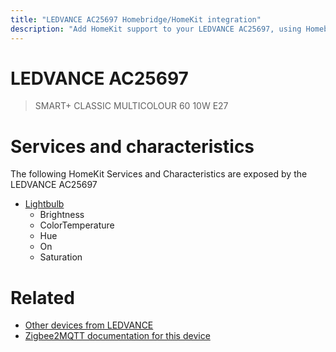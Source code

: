 ```yaml
---
title: "LEDVANCE AC25697 Homebridge/HomeKit integration"
description: "Add HomeKit support to your LEDVANCE AC25697, using Homebridge, Zigbee2MQTT and homebridge-z2m."
---
```

<!---
This file has been GENERATED using src/docgen/docgen.ts
DO NOT EDIT THIS FILE MANUALLY!
-->
# LEDVANCE AC25697
> SMART+ CLASSIC MULTICOLOUR 60 10W E27


# Services and characteristics
The following HomeKit Services and Characteristics are exposed by
the LEDVANCE AC25697

* [Lightbulb](../../light.md)
  * Brightness
  * ColorTemperature
  * Hue
  * On
  * Saturation


# Related
* [Other devices from LEDVANCE](../index.md#ledvance)
* [Zigbee2MQTT documentation for this device](https://www.zigbee2mqtt.io/devices/AC25697.html)